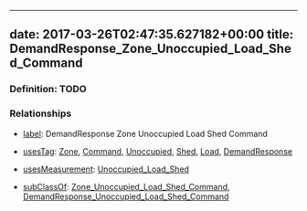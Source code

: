 
---
date: 2017-03-26T02:47:35.627182+00:00
title: DemandResponse_Zone_Unoccupied_Load_Shed_Command
---
### Definition: TODO

### Relationships

* [label](http://www.w3.org/2000/01/rdf-schema#label): DemandResponse Zone Unoccupied Load Shed Command

* [usesTag](https://brickschema.org/schema/1.0/BrickFrame#usesTag): [Zone](https://brickschema.org/schema/1.0/BrickTag#Zone), [Command](https://brickschema.org/schema/1.0/BrickTag#Command), [Unoccupied](https://brickschema.org/schema/1.0/BrickTag#Unoccupied), [Shed](https://brickschema.org/schema/1.0/BrickTag#Shed), [Load](https://brickschema.org/schema/1.0/BrickTag#Load), [DemandResponse](https://brickschema.org/schema/1.0/BrickTag#DemandResponse)

* [usesMeasurement](https://brickschema.org/schema/1.0/BrickFrame#usesMeasurement): [Unoccupied_Load_Shed](https://brickschema.org/schema/1.0/Brick#Unoccupied_Load_Shed)

* [subClassOf](http://www.w3.org/2000/01/rdf-schema#subClassOf): [Zone_Unoccupied_Load_Shed_Command](https://brickschema.org/schema/1.0/Brick#Zone_Unoccupied_Load_Shed_Command), [DemandResponse_Unoccupied_Load_Shed_Command](https://brickschema.org/schema/1.0/Brick#DemandResponse_Unoccupied_Load_Shed_Command)
